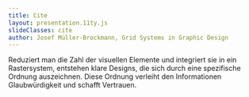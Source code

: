 ```yaml
---
title: Cite
layout: presentation.11ty.js
slideClasses: cite
author: Josef Müller-Brockmann, Grid Systems in Graphic Design
---
```


Reduziert man die Zahl der visuellen Elemente und integriert sie in ein Rastersystem, entstehen klare Designs, die sich durch eine spezifische Ordnung auszeichnen. Diese Ordnung verleiht den Informationen Glaubwürdigkeit und schafft Vertrauen.
